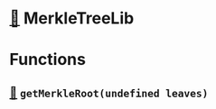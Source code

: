 # [🔗](contracts/lib/merkle/MerkleTreeLib.sol#L5) MerkleTreeLib

# Functions

## [🔗](contracts/lib/merkle/MerkleTreeLib.sol#L7) `getMerkleRoot(undefined leaves)`
